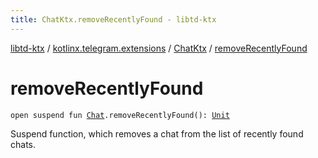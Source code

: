```yaml
---
title: ChatKtx.removeRecentlyFound - libtd-ktx
---
```


[libtd-ktx](../../index.html) / [kotlinx.telegram.extensions](../index.html) / [ChatKtx](index.html) / [removeRecentlyFound](./remove-recently-found.html)

# removeRecentlyFound

`open suspend fun `[`Chat`](https://tdlibx.github.io/td/docs/org/drinkless/td/libcore/telegram/TdApi.Chat.html)`.removeRecentlyFound(): `[`Unit`](https://kotlinlang.org/api/latest/jvm/stdlib/kotlin/-unit/index.html)

Suspend function, which removes a chat from the list of recently found chats.


